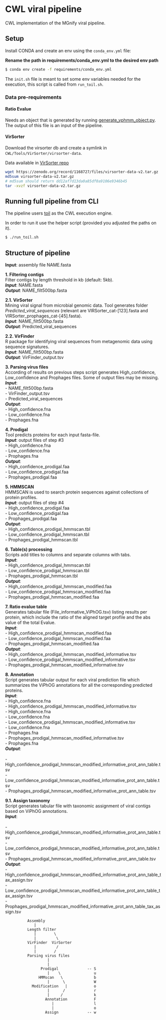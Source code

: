 # CWL viral pipeline

CWL implementation of the MGnify viral pipeline.

## Setup

Install CONDA and create an env using the `conda_env.yml` file:

**Rename the path in requirements/conda_env.yml to the desired env path**

```bash
$ conda env create -f requirements/conda_env.yml
```

The `init.sh` file is meant to set some env variables needed for the execution, this script is called from `run_toil.sh`.

### Data pre-requirements

#### Ratio Evalue 

Needs an object that is generated by running [generate_vphmm_object.py](CWL/Tools/RatioEvalue/hmmer_generation/generate_vphmm_object.py). The output of this file is an input of the pipeline.

#### VirSorter

Download the virsorter db and create a symlink in `CWL/Tools/VirSorter/virsorter-data`.

Data available in [VirSorter repo](https://github.com/simroux/VirSorter#using-a-conda-virtual-environment-tested-on-ubuntu-and-centos)

```bash
wget https://zenodo.org/record/1168727/files/virsorter-data-v2.tar.gz
md5sum virsorter-data-v2.tar.gz
# md5sum should return dd12af7d13da0a85df0a9106e9346b45
tar -xvzf virsorter-data-v2.tar.gz
```

## Running full pipeline from CLI

The pipeline users [toil](https://github.com/DataBiosphere/toil) as the CWL execution engine.

In order to run it use the helper script (provided you adjusted the paths on it).

```bash
$ ./run_toil.sh
```

## Structure of pipeline

**Input**: assembly file NAME.fasta

**1. Filtering contigs** <br>
Filter contigs by length threshold in kb (default: 5kb). <br>
     ***Input***: NAME.fasta <br>
     ***Output***: NAME_filt500bp.fasta 
   
**2.1. VirSorter** <br>
Mining viral signal from microbial genomic data. Tool generates folder *Predicted_viral_sequences* (relevant are VIRSorter_cat-[123].fasta and VIRSorter_prophages_cat-[45].fasta). <br>
     ***Input***: NAME_filt500bp.fasta <br>
     ***Output***: Predicted_viral_sequences
     
**2.2. VirFinder** <br>
R package for identifying viral sequences from metagenomic data using sequence signatures. <br>
     ***Input***: NAME_filt500bp.fasta <br>
     ***Output***: VirFinder_output.tsv
     
**3. Parsing virus files**   
According of results on previous steps script generates High_confidence, Low_confidence and Prophages files. Some of output files may be missing. <br>
     ***Input***: <br>
                  - NAME_filt500bp.fasta <br>
                  - VirFinder_output.tsv <br>
                  - Predicted_viral_sequences <br>
     ***Output***: <br>
                  - High_confidence.fna <br>
                  - Low_confidence.fna <br>
                  - Prophages.fna
                  
**4. Prodigal** <br>
Tool predicts proteins for each input fasta-file. <br>
     ***Input***: output files of step #3  <br>
                  - High_confidence.fna <br>
                  - Low_confidence.fna <br>
                  - Prophages.fna <br>
     ***Output***: <br>
                  - High_confidence_prodigal.faa <br>
                  - Low_confidence_prodigal.faa <br>
                  - Prophages_prodigal.faa
    
**5. HMMSCAN** <br>
HMMSCAN is used to search protein sequences against collections of protein profiles. <br>
    ***Input***: output files of step #4  <br>
                  - High_confidence_prodigal.faa <br>
                  - Low_confidence_prodigal.faa <br>
                  - Prophages_prodigal.faa <br>
    ***Output***:  <br>
                  - High_confidence_prodigal_hmmscan.tbl <br>
                  - Low_confidence_prodigal_hmmscan.tbl <br>
                  - Prophages_prodigal_hmmscan.tbl <br>
                  
**6. Table(s) processing** <br>
Scripts add titles to columns and separate columns with tabs. <br>
    ***Input***: <br>
                  - High_confidence_prodigal_hmmscan.tbl <br>
                  - Low_confidence_prodigal_hmmscan.tbl <br>
                  - Prophages_prodigal_hmmscan.tbl <br>
    ***Output***: <br>
                  - High_confidence_prodigal_hmmscan_modified.faa <br>
                  - Low_confidence_prodigal_hmmscan_modified.faa <br>
                  - Prophages_prodigal_hmmscan_modified.faa <br>
        
**7. Ratio evalue table** <br>
Generates tabular file (File_informative_ViPhOG.tsv) listing results per protein, which include the ratio of the aligned target profile and the abs value of the total Evalue. <br>
    ***Input***: <br>
                  - High_confidence_prodigal_hmmscan_modified.faa <br>
                  - Low_confidence_prodigal_hmmscan_modified.faa <br>
                  - Prophages_prodigal_hmmscan_modified.faa <br>
    ***Output***: <br>
                  - High_confidence_prodigal_hmmscan_modified_informative.tsv <br>
                  - Low_confidence_prodigal_hmmscan_modified_informative.tsv <br>
                  - Prophages_prodigal_hmmscan_modified_informative.tsv <br>


**8. Annotation** <br>
Script generates tabular output for each viral prediction file which summarizes the ViPhOG annotations for all the corresponding predicted proteins. <br>
    ***Input***: <br>
                  - High_confidence.fna <br>
                  - High_confidence_prodigal_hmmscan_modified_informative.tsv <br>
                  - High_confidence.fna <br>
                  - Low_confidence.fna <br>
                  - Low_confidence_prodigal_hmmscan_modified_informative.tsv <br>
                  - Low_confidence.fna <br>
                  - Prophages.fna <br>
                  - Prophages_prodigal_hmmscan_modified_informative.tsv <br>
                  - Prophages.fna <br>
   ***Output***: <br>           
                  - High_confidence_prodigal_hmmscan_modified_informative_prot_ann_table.tsv <br>
                  - Low_confidence_prodigal_hmmscan_modified_informative_prot_ann_table.tsv <br>
                  - Prophages_prodigal_hmmscan_modified_informative_prot_ann_table.tsv <br>
                 
**9.1. Assign taxonomy** <br>
Script generates tabular file with taxonomic assignment of viral contigs based on ViPhOG annotations.<br>
   ***Input***: <br>           
                  - High_confidence_prodigal_hmmscan_modified_informative_prot_ann_table.tsv <br>
                  - Low_confidence_prodigal_hmmscan_modified_informative_prot_ann_table.tsv <br>
                  - Prophages_prodigal_hmmscan_modified_informative_prot_ann_table.tsv <br>
   ***Output***: <br>
                  - High_confidence_prodigal_hmmscan_modified_informative_prot_ann_table_tax_assign.tsv <br>
                  - Low_confidence_prodigal_hmmscan_modified_informative_prot_ann_table_tax_assign.tsv <br>
                  - Prophages_prodigal_hmmscan_modified_informative_prot_ann_table_tax_assign.tsv <br>
  
```
          Assembly
             |
          Length filter
             |        \
             |         \
          VirFinder  VirSorter
             |         /
             |        /
          Parsing virus files
                   |
                   |
                Prodigal             -- S
                   |    \               u
               HMMscan   \              b
                   |      \             W
            Modification   |            o
                   |      /             r
                   |     /              k
                  Annotation            F
                     |                  l
                     |                  o
                  Assign             -- w
                                              
```
